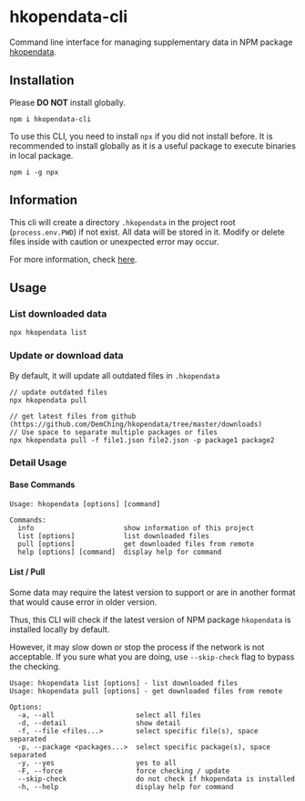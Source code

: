 # hkopendata-cli
Command line interface for managing supplementary data in NPM package [hkopendata](https://github.com/DemChing/hkopendata).

## Installation
Please __DO NOT__ install globally.
```
npm i hkopendata-cli
```

To use this CLI, you need to install `npx` if you did not install before. It is recommended to install globally as it is a useful package to execute binaries in local package.
```
npm i -g npx
```

## Information
This cli will create a directory `.hkopendata` in the project root (`process.env.PWD`) if not exist. All data will be stored in it. Modify or delete files inside with caution or unexpected error may occur.

For more information, check [here](https://github.com/DemChing/hkopendata/tree/master/downloads#readme).

## Usage
### List downloaded data
```
npx hkopendata list
```

### Update or download data
By default, it will update all outdated files in `.hkopendata`
```
// update outdated files
npx hkopendata pull

// get latest files from github (https://github.com/DemChing/hkopendata/tree/master/downloads)
// Use space to separate multiple packages or files
npx hkopendata pull -f file1.json file2.json -p package1 package2
```

### Detail Usage
#### Base Commands
```
Usage: hkopendata [options] [command]

Commands:
  info                      show information of this project
  list [options]            list downloaded files
  pull [options]            get downloaded files from remote
  help [options] [command]  display help for command
```

#### List / Pull
Some data may require the latest version to support or are in another format that would cause error in older version.

Thus, this CLI will check if the latest version of NPM package `hkopendata` is installed locally by default.

However, it may slow down or stop the process if the network is not acceptable. If you sure what you are doing, use `--skip-check` flag to bypass the checking.
```
Usage: hkopendata list [options] - list downloaded files
Usage: hkopendata pull [options] - get downloaded files from remote

Options:
  -a, --all                    select all files
  -d, --detail                 show detail
  -f, --file <files...>        select specific file(s), space separated
  -p, --package <packages...>  select specific package(s), space separated
  -y, --yes                    yes to all
  -F, --force                  force checking / update
  --skip-check                 do not check if hkopendata is installed
  -h, --help                   display help for command
```